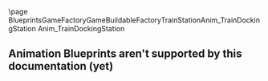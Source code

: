 \page BlueprintsGameFactoryGameBuildableFactoryTrainStationAnim_TrainDockingStation Anim_TrainDockingStation
## Animation Blueprints aren't supported by this documentation (yet)
